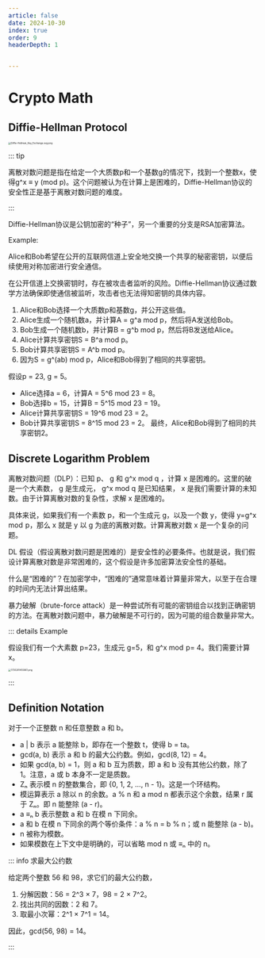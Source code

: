 ```yaml
---
article: false
date: 2024-10-30
index: true
order: 9
headerDepth: 1


---
```


# Crypto Math

## Diffie-Hellman Protocol



<img src="https://pic.hanjiaming.com.cn/2024/10/30/0d754202c1fa8.png" alt="Diffie-Hellman_Key_Exchange.svg.png" style="zoom:33%;" />

::: tip

离散对数问题是指在给定一个大质数p和一个基数g的情况下，找到一个整数x，使得g^x ≡ y (mod p)。这个问题被认为在计算上是困难的，Diffie-Hellman协议的安全性正是基于离散对数问题的难度。

:::

Diffie-Hellman协议是公钥加密的“种子”，另一个重要的分支是RSA加密算法。

Example:

Alice和Bob希望在公开的互联网信道上安全地交换一个共享的秘密密钥，以便后续使用对称加密进行安全通信。

在公开信道上交换密钥时，存在被攻击者监听的风险。Diffie-Hellman协议通过数学方法确保即使通信被监听，攻击者也无法得知密钥的具体内容。

1. Alice和Bob选择一个大质数p和基数g，并公开这些值。
2. Alice生成一个随机数a，并计算A = g^a mod p，然后将A发送给Bob。
3. Bob生成一个随机数b，并计算B = g^b mod p，然后将B发送给Alice。
4. Alice计算共享密钥S = B^a mod p。
5. Bob计算共享密钥S = A^b mod p。
6. 因为S = g^(ab) mod p，Alice和Bob得到了相同的共享密钥。

假设p = 23, g = 5。

- Alice选择a = 6，计算A = 5^6 mod 23 = 8。
- Bob选择b = 15，计算B = 5^15 mod 23 = 19。
- Alice计算共享密钥S = 19^6 mod 23 = 2。
- Bob计算共享密钥S = 8^15 mod 23 = 2。
  最终，Alice和Bob得到了相同的共享密钥2。

## Discrete Logarithm Problem

离散对数问题（DLP）：已知  p、 g  和 g^x mod q ，计算  x 是困难的。这里的破是一个大素数， g 是生成元， g^x mod q 是已知结果， x 是我们需要计算的未知数。由于计算离散对数的复杂性，求解 x 是困难的。

具体来说，如果我们有一个素数 p，和一个生成元  g，以及一个数 y，使得 y=g^x mod  p，那么 x 就是 y 以 g 为底的离散对数。计算离散对数 x  是一个复杂的问题。

DL 假设（假设离散对数问题是困难的）是安全性的必要条件。也就是说，我们假设计算离散对数是非常困难的，这个假设是许多加密算法安全性的基础。

什么是“困难的”？在加密学中，“困难的”通常意味着计算量非常大，以至于在合理的时间内无法计算出结果。

暴力破解（brute-force attack）是一种尝试所有可能的密钥组合以找到正确密钥的方法。在离散对数问题中，暴力破解是不可行的，因为可能的组合数量非常大。

::: details Example

假设我们有一个大素数 p=23，生成元 g=5，和 g^x mod  p= 4。我们需要计算 x。

<img src="https://pic.hanjiaming.com.cn/2024/10/30/57c6b5909b0ea.png" alt="1730281455861.png" style="zoom: 33%;" />

:::

## Definition Notation

对于一个正整数 n 和任意整数 a 和 b。

- a | b 表示 a 能整除 b，即存在一个整数 t，使得 b = ta。
- gcd(a, b) 表示 a 和 b 的最大公约数。例如，gcd(8, 12) = 4。
- 如果 gcd(a, b) = 1，则 a 和 b 互为质数，即 a 和 b 没有其他公约数，除了 1。注意，a 或 b 本身不一定是质数。
- Zₙ 表示模 n 的整数集合，即 {0, 1, 2, ..., n - 1}。这是一个环结构。
- 模运算表示 a 除以 n 的余数。a % n 和 a mod n 都表示这个余数，结果 r 属于 Zₙ。即 n 能整除 (a - r)。
- a ≡ₙ b 表示整数 a 和 b 在模 n 下同余。
- a 和 b 在模 n 下同余的两个等价条件：a % n = b % n；或 n 能整除 (a - b)。
- n 被称为模数。
- 如果模数在上下文中是明确的，可以省略 mod n 或 ≡ₙ 中的 n。

::: info 求最大公约数

给定两个整数 56 和 98，求它们的最大公约数，

1. 分解因数：56 = 2^3 × 7，98 = 2 × 7^2。
2. 找出共同的因数：2 和 7。
3. 取最小次幂：2^1 × 7^1 = 14。

因此，gcd(56, 98) = 14。

:::





